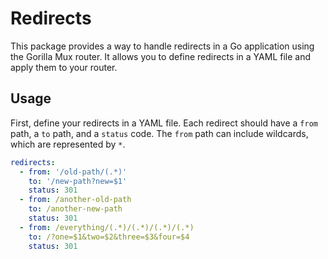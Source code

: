 # Redirects

This package provides a way to handle redirects in a Go application using the Gorilla Mux router. It allows you to define redirects in a YAML file and apply them to your router.

## Usage

First, define your redirects in a YAML file. Each redirect should have a `from` path, a `to` path, and a `status` code. The `from` path can include wildcards, which are represented by `*`.

```yaml
redirects:
  - from: '/old-path/(.*)'
    to: '/new-path?new=$1'
    status: 301
  - from: /another-old-path
    to: /another-new-path
    status: 301
  - from: /everything/(.*)/(.*)/(.*)/(.*)
    to: /?one=$1&two=$2&three=$3&four=$4
    status: 301
```
